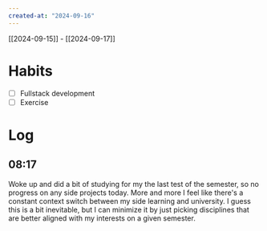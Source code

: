 ```yaml
---
created-at: "2024-09-16"
---
```


[[2024-09-15]] - [[2024-09-17]]

# Habits

- [ ] Fullstack development
- [ ] Exercise

# Log

## 08:17

Woke up and did a bit of studying for my the last test of the semester, so no progress on any side projects today. More and more I feel like there's a constant context switch between my side learning and university. I guess this is a bit inevitable, but I can minimize it by just picking disciplines that are better aligned with my interests on a given semester.

